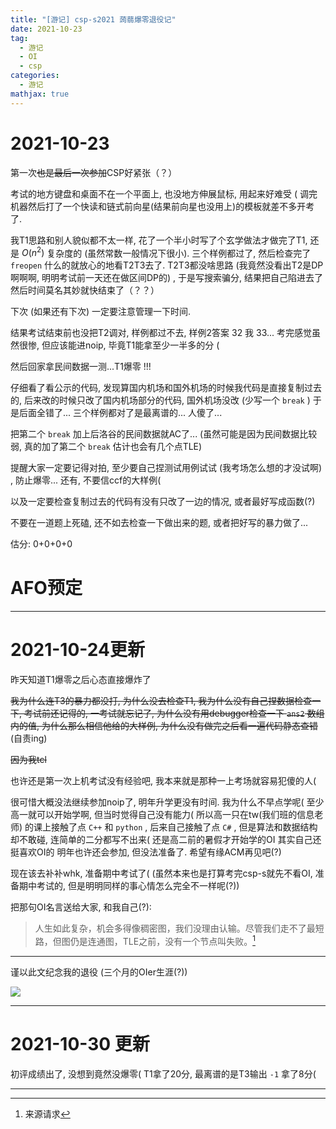 ```yaml
---
title: "[游记] csp-s2021 蒟蒻爆零退役记"
date: 2021-10-23
tag:
  - 游记
  - OI
  - csp
categories:
  - 游记
mathjax: true
---
```



# 2021-10-23

第一次~~也是最后一次参加~~CSP好紧张（？）

考试的地方键盘和桌面不在一个平面上, 也没地方伸展鼠标, 用起来好难受 ( 
调完机器然后打了一个快读和链式前向星(结果前向星也没用上)的模板就差不多开考了. 

我T1思路和别人貌似都不太一样, 花了一个半小时写了个玄学做法才做完了T1, 还是 $O(n^2)$ 复杂度的 (虽然常数一般情况下很小). 三个样例都过了, 然后检查完了 `freopen` 什么的就放心的地看T2T3去了. T2T3都没啥思路 (我竟然没看出T2是DP啊啊啊, 明明考试前一天还在做区间DP的) , 于是写搜索骗分, 结果把自己陷进去了然后时间莫名其妙就快结束了（？？）

下次 (如果还有下次) 一定要注意管理一下时间.

结果考试结束前也没把T2调对, 样例都过不去, 样例2答案 32 我 33...
考完感觉虽然很惨, 但应该能进noip, 毕竟T1能拿至少一半多的分 (

然后回家拿民间数据一测...T1爆零 !!!

仔细看了看公示的代码, 发现算国内机场和国外机场的时候我代码是直接复制过去的, 后来改的时候只改了国内机场部分的代码, 国外机场没改 (少写一个 `break` ) 于是后面全错了... 三个样例都对了是最离谱的... 人傻了...

把第二个 `break` 加上后洛谷的民间数据就AC了... (虽然可能是因为民间数据比较弱, 真的加了第二个 `break` 估计也会有几个点TLE) 

提醒大家一定要记得对拍, 至少要自己捏测试用例试试 (我考场怎么想的才没试啊) , 防止爆零... 还有, 不要信ccf的大样例(

以及一定要检查复制过去的代码有没有只改了一边的情况, 或者最好写成函数(?)

不要在一道题上死磕, 还不如去检查一下做出来的题, 或者把好写的暴力做了...

估分: 0+0+0+0

# AFO预定

---

# 2021-10-24更新

昨天知道T1爆零之后心态直接爆炸了

~~我为什么连T3的暴力都没打, 为什么没去检查T1, 我为什么没有自己捏数据检查一下, 考试前还记得的, 一考试就忘记了, 为什么没有用debugger检查一下 `ans2` 数组内的值, 为什么那么相信他给的大样例, 为什么没有做完之后看一遍代码静态查错~~
(自责ing)

~~因为我tcl~~

也许还是第一次上机考试没有经验吧, 我本来就是那种一上考场就容易犯傻的人(

很可惜大概没法继续参加noip了, 明年升学更没有时间. 我为什么不早点学呢( 
至少高一就可以开始学啊, 但当时觉得自己没有能力( 
所以高一只在tw(我们班的信息老师) 的课上接触了点 `C++` 和 `python` , 后来自己接触了点 `C#` , 但是算法和数据结构却不敢碰, 连简单的二分都写不出来( 还是高二前的暑假才开始学的OI
其实自己还挺喜欢OI的
明年也许还会参加, 但没法准备了. 希望有缘ACM再见吧(?)

现在该去补补whk, 准备期中考试了(
(虽然本来也是打算考完csp-s就先不看OI, 准备期中考试的, 但是明明同样的事心情怎么完全不一样呢(?))

把那句OI名言送给大家, 和我自己(?):

> 人生如此复杂，机会多得像稠密图，我们没理由认输。尽管我们走不了最短路，但图仍是连通图，TLE之前，没有一个节点叫失败。[^1]

---

谨以此文纪念我的退役 (三个月的OIer生涯(?)) 

![](https://s6.jpg.cm/2021/11/29/LPgZze.jpg)

---

# 2021-10-30 更新

初评成绩出了, 没想到竟然没爆零(
T1拿了20分, 最离谱的是T3输出 `-1` 拿了8分(

---

[^1]: 来源请求
